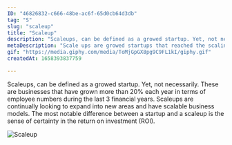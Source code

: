 ```yaml
---
ID: "46826832-c666-48be-ac6f-65d0cb64d3db"
tag: "S"
slug: "scaleup"
title: "Scaleup"
description: "Scaleups, can be defined as a growed startup. Yet, not necessarily. These are businesses that have grown more than 20% each year in terms of employee numbers during the last 3 financial years. Scaleups are continually looking to expand into new areas and have scalable business models.\nThe most notable difference between a startup and a scaleup is the sense of certainty in the return on investment (ROI)."
metaDescription: "Scale ups are growed startups that reached the scaling phase. "
gif: "https://media.giphy.com/media/ToMjGpGX8pg9C9FL1kI/giphy.gif"
createdAt: 1658393837759

---
```

Scaleups, can be defined as a growed startup. Yet, not necessarily. These are businesses that have grown more than 20% each year in terms of employee numbers during the last 3 financial years. Scaleups are continually looking to expand into new areas and have scalable business models.
The most notable difference between a startup and a scaleup is the sense of certainty in the return on investment (ROI).

![Scaleup](https://media.giphy.com/media/ToMjGpGX8pg9C9FL1kI/giphy.gif)
